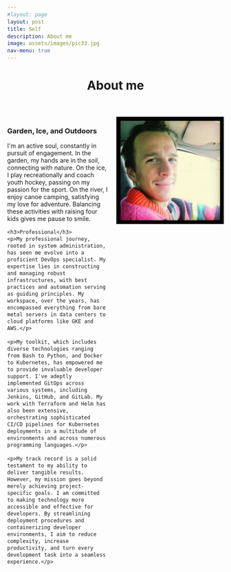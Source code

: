 ```yaml
---
#layout: page
layout: post
title: Self
description: About me
image: assets/images/pic33.jpg
nav-menu: true
---
```


<header class="major">
  <h1>About me</h1>
</header>

<div style="display: flex; align-items: flex-start;">
  <div style="flex: 1; padding-right: 20px;">
    <h3>Garden, Ice, and Outdoors</h3>
    <p>I'm an active soul, constantly in pursuit of engagement. In the garden, my hands are in the soil, connecting with nature. On the ice, I play recreationally and coach youth hockey, passing on my passion for the sport. On the river, I enjoy canoe camping, satisfying my love for adventure. Balancing these activities with raising four kids gives me pause to smile. </p>


    <h3>Professional</h3>
    <p>My professional journey, rooted in system administration, has seen me evolve into a proficient DevOps specialist. My expertise lies in constructing and managing robust infrastructures, with best practices and automation serving as guiding principles. My workspace, over the years, has encompassed everything from bare metal servers in data centers to cloud platforms like GKE and AWS.</p>
    
    <p>My toolkit, which includes diverse technologies ranging from Bash to Python, and Docker to Kubernetes, has empowered me to provide invaluable developer support. I've adeptly implemented GitOps across various systems, including Jenkins, GitHub, and GitLab. My work with Terraform and Helm has also been extensive, orchestrating sophisticated CI/CD pipelines for Kubernetes deployments in a multitude of environments and across numerous programming languages.</p>
    
    <p>My track record is a solid testament to my ability to deliver tangible results. However, my mission goes beyond merely achieving project-specific goals. I am committed to making technology more accessible and effective for developers. By streamlining deployment procedures and containerizing developer environments, I aim to reduce complexity, increase productivity, and turn every development task into a seamless experience.</p>

  </div>

  <div>
    <img src="assets/images/Aric-Gardner.jpg" alt="About me" style="height: 250px; width: auto;">
  </div>
</div>
